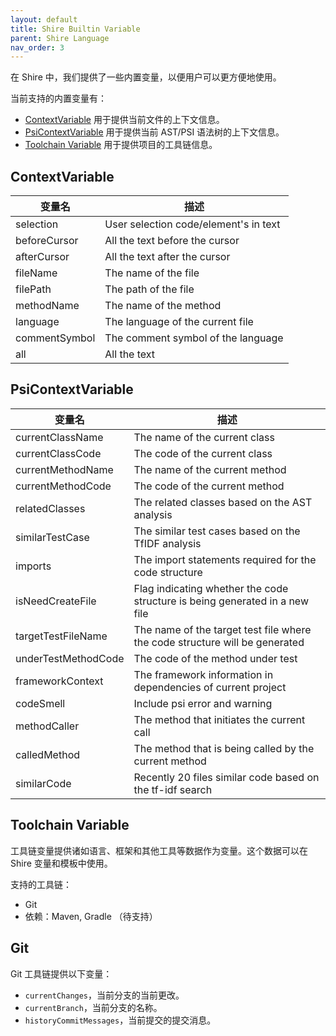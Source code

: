 ```yaml
---
layout: default
title: Shire Builtin Variable
parent: Shire Language
nav_order: 3
---
```


在 Shire 中，我们提供了一些内置变量，以便用户可以更方便地使用。

当前支持的内置变量有：

- [ContextVariable](#contextvariable) 用于提供当前文件的上下文信息。
- [PsiContextVariable](#psicontextvariable) 用于提供当前 AST/PSI 语法树的上下文信息。
- [Toolchain Variable](#toolchain-variable) 用于提供项目的工具链信息。

## ContextVariable

| 变量名           | 描述                                    |
|---------------|---------------------------------------|
| selection     | User selection code/element's in text |
| beforeCursor  | All the text before the cursor        |
| afterCursor   | All the text after the cursor         |
| fileName      | The name of the file                  |
| filePath      | The path of the file                  |
| methodName    | The name of the method                |
| language      | The language of the current file      |
| commentSymbol | The comment symbol of the language    |
| all           | All the text                          |

## PsiContextVariable

| 变量名                 | 描述                                                                          |
|---------------------|-----------------------------------------------------------------------------|
| currentClassName    | The name of the current class                                               |
| currentClassCode    | The code of the current class                                               |
| currentMethodName   | The name of the current method                                              |
| currentMethodCode   | The code of the current method                                              |
| relatedClasses      | The related classes based on the AST analysis                               |
| similarTestCase     | The similar test cases based on the TfIDF analysis                          |
| imports             | The import statements required for the code structure                       |
| isNeedCreateFile    | Flag indicating whether the code structure is being generated in a new file |
| targetTestFileName  | The name of the target test file where the code structure will be generated |
| underTestMethodCode | The code of the method under test                                           |
| frameworkContext    | The framework information in dependencies of current project                |
| codeSmell           | Include psi error and warning                                               |
| methodCaller        | The method that initiates the current call                                  |
| calledMethod        | The method that is being called by the current method                       |
| similarCode         | Recently 20 files similar code based on the tf-idf search                   |

## Toolchain Variable

工具链变量提供诸如语言、框架和其他工具等数据作为变量。这个数据可以在 Shire 变量和模板中使用。

支持的工具链：

- Git
- 依赖：Maven, Gradle （待支持）

## Git

Git 工具链提供以下变量：

- `currentChanges`，当前分支的当前更改。
- `currentBranch`，当前分支的名称。
- `historyCommitMessages`，当前提交的提交消息。